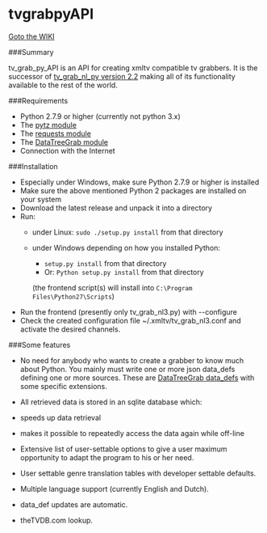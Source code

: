 # tvgrabpyAPI

[Goto the WIKI](https://github.com/tvgrabbers/tvgrabpyAPI/wiki)

###Summary

tv_grab_py_API is an API for creating xmltv compatible tv grabbers. It is the successor of [tv_grab_nl_py version 2.2](https://github.com/tvgrabbers/tvgrabnlpy) making all of its functionality available to the rest of the world.

###Requirements

 * Python 2.7.9 or higher (currently not python 3.x)
 * The [pytz module](http://pypi.python.org/pypi/pytz)
 * The [requests module](https://pypi.python.org/pypi/requests)
 * The [DataTreeGrab module](https://github.com/tvgrabbers/DataTree/)
 * Connection with the Internet

###Installation

* Especially under Windows, make sure Python 2.7.9 or higher is installed
* Make sure the above mentioned Python 2 packages are installed on your system
* Download the latest release and unpack it into a directory
* Run:
  * under Linux: `sudo ./setup.py install` from that directory
  * under Windows depending on how you installed Python:
    * `setup.py install` from that directory
    * Or: `Python setup.py install` from that directory

    (the frontend script(s) will install into `C:\Program Files\Python27\Scripts`)
* Run the frontend (presently only tv_grab_nl3.py) with --configure
* Check the created configuration file ~/.xmltv/tv_grab_nl3.conf and activate the desired channels.

###Some features

 * No need for anybody who wants to create a grabber to know much about Python. You mainly must write one or more json data_defs defining one or more sources. These are [DataTreeGrab data_defs](https://github.com/tvgrabbers/DataTree/wiki/data_def_language) with some specific extensions.
 * All retrieved data is stored in an sqlite database which:
  * speeds up data retrieval
  * makes it possible to repeatedly access the data again while off-line

 * Extensive list of user-settable options to give a user maximum opportunity to adapt the program to his or her need.
 * User settable genre translation tables with developer settable defaults.
 * Multiple language support (currently English and Dutch).
 * data_def updates are automatic.
 * theTVDB.com lookup.
